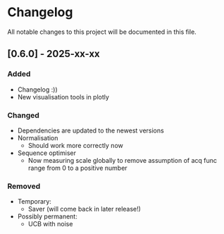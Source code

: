 # Changelog
All notable changes to this project will be documented in this file.

## [0.6.0] - 2025-xx-xx
### Added
- Changelog :))
- New visualisation tools in plotly

### Changed
- Dependencies are updated to the newest versions
- Normalisation
  - Should work more correctly now
- Sequence optimiser
  - Now measuring scale globally to remove assumption of acq func range from 0 to a positive number

### Removed
- Temporary:
  - Saver (will come back in later release!)
- Possibly permanent:
  - UCB with noise